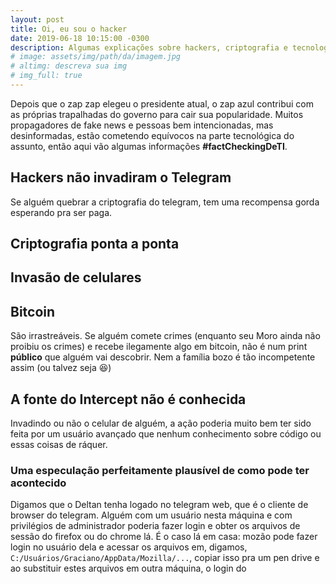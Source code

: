 ```yaml
---
layout: post
title: Oi, eu sou o hacker
date: 2019-06-18 10:15:00 -0300
description: Algumas explicações sobre hackers, criptografia e tecnologia que os jornais erram a rodo
# image: assets/img/path/da/imagem.jpg
# altimg: descreva sua img
# img_full: true
---
```


Depois que o zap zap elegeu o presidente atual, o zap azul contribui com as próprias trapalhadas do governo para cair sua popularidade. Muitos propagadores de fake news e pessoas bem intencionadas, mas desinformadas, estão cometendo equívocos na parte tecnológica do assunto, então aqui vão algumas informações **#factCheckingDeTI**.

## Hackers não invadiram o Telegram

Se alguém quebrar a criptografia do telegram, tem uma recompensa gorda esperando pra ser paga.

## Criptografia ponta a ponta

## Invasão de celulares

## Bitcoin

São irrastreáveis. Se alguém comete crimes (enquanto seu Moro ainda não proibiu os crimes) e recebe ilegamente algo em bitcoin, não é num print **público** que alguém vai descobrir. Nem a família bozo é tão incompetente assim (ou talvez seja 😆)


## A fonte do Intercept não é conhecida

Invadindo ou não o celular de alguém, a ação poderia muito bem ter sido feita por um usuário avançado que nenhum conhecimento sobre código ou essas coisas de ráquer.

### Uma especulação perfeitamente plausível de como pode ter acontecido

Digamos que o  Deltan tenha logado no telegram web, que é o cliente de browser do telegram. Alguém com um usuário nesta máquina e com privilégios de administrador poderia fazer login e obter os arquivos de sessão do firefox ou do chrome lá. É o caso lá em casa: mozão pode fazer login no usuário dela e acessar os arquivos em, digamos, `C:/Usuários/Graciano/AppData/Mozilla/...`, copiar isso pra um pen drive e ao substituir estes arquivos em outra máquina, o login do 